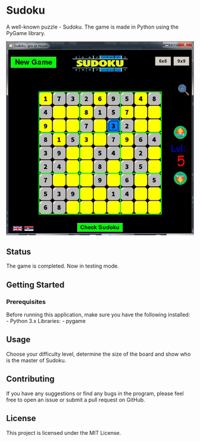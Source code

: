 # Sudoku

A well-known puzzle - Sudoku. The game is made in Python using the PyGame library.

![Screenshot](./screenshot.jpg)

## Status

The game is completed. Now in testing mode.

## Getting Started

### Prerequisites 

Before running this application, make sure you have the following installed:
	- Python 3.x
Libraries:
	- pygame

## Usage 

Choose your difficulty level, determine the size of the board and show who is the master of Sudoku.

## Contributing 

If you have any suggestions or find any bugs in the program, please feel free to open an issue or submit a pull request on GitHub.

## License 

This project is licensed under the MIT License.
